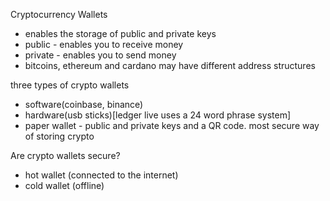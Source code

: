 Cryptocurrency Wallets
- enables the storage of public and private keys
- public - enables you to receive money
- private - enables you to send money
- bitcoins, ethereum and cardano may have different address structures

three types of crypto wallets
- software(coinbase, binance)
- hardware(usb sticks)[ledger live uses a 24 word phrase system]
- paper wallet - public and private keys and a QR code. most secure way of storing crypto

Are crypto wallets secure?
- hot wallet (connected to the internet)
- cold wallet (offline)

